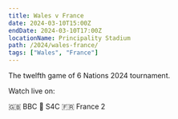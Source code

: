 ```yaml
---
title: Wales v France
date: 2024-03-10T15:00Z
endDate: 2024-03-10T17:00Z
locationName: Principality Stadium
path: /2024/wales-france/
tags: ["Wales", "France"]
---
```


The twelfth game of 6 Nations 2024 tournament.

Watch live on:

🇬🇧 BBC
🏴󠁧󠁢󠁷󠁬󠁳󠁿 S4C
🇫🇷 France 2